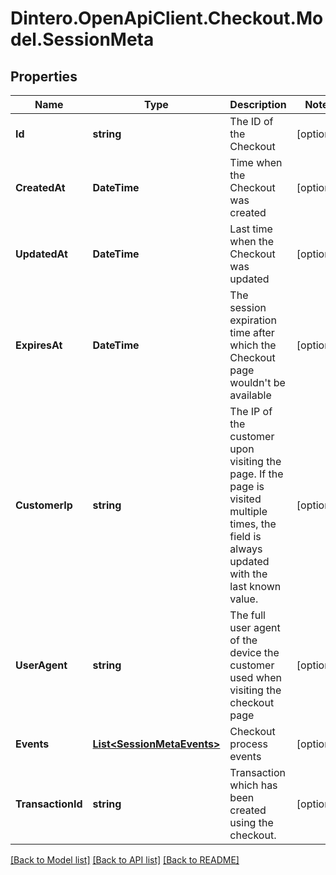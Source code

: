 # Dintero.OpenApiClient.Checkout.Model.SessionMeta

## Properties

Name | Type | Description | Notes
------------ | ------------- | ------------- | -------------
**Id** | **string** | The ID of the Checkout | [optional] 
**CreatedAt** | **DateTime** | Time when the Checkout was created | [optional] 
**UpdatedAt** | **DateTime** | Last time when the Checkout was updated | [optional] 
**ExpiresAt** | **DateTime** | The session expiration time after which the Checkout page wouldn&#39;t be available  | [optional] 
**CustomerIp** | **string** | The IP of the customer upon visiting the page. If the page is visited multiple times, the field is always updated with the last known value.  | [optional] 
**UserAgent** | **string** | The full user agent of the device the customer used when visiting the checkout page  | [optional] 
**Events** | [**List&lt;SessionMetaEvents&gt;**](SessionMetaEvents.md) | Checkout process events  | [optional] 
**TransactionId** | **string** | Transaction which has been created using the checkout.  | [optional] 

[[Back to Model list]](../README.md#documentation-for-models) [[Back to API list]](../README.md#documentation-for-api-endpoints) [[Back to README]](../README.md)

